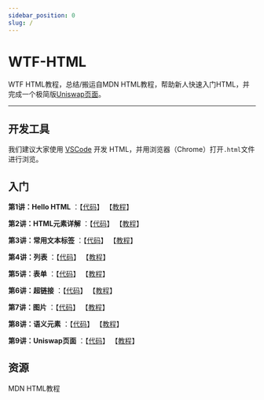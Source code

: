 ```yaml
---
sidebar_position: 0
slug: /
---
```


# WTF-HTML

WTF HTML教程，总结/搬运自MDN HTML教程，帮助新人快速入门HTML，并完成一个极简版[Uniswap页面](https://github.com/WTFAcademy/WTF-HTML/blob/main/09_UniswapHTML/readme.md)。

---

## 开发工具

我们建议大家使用 [VSCode](https://code.visualstudio.com/download) 开发 HTML，并用浏览器（Chrome）打开`.html`文件进行浏览。

## 入门

**第1讲：Hello HTML** ：【[代码](https://github.com/WTFAcademy/WTF-HTML/blob/main/01_HelloHTML)】 【[教程](https://github.com/WTFAcademy/WTF-HTML/blob/main/01_HelloHTML/readme.md)】

**第2讲：HTML元素详解** ：【[代码](https://github.com/WTFAcademy/WTF-HTML/blob/main/02_Element)】 【[教程](https://github.com/WTFAcademy/WTF-HTML/blob/main/02_Element/readme.md)】

**第3讲：常用文本标签** ：【[代码](https://github.com/WTFAcademy/WTF-HTML/blob/main/03_Text)】 【[教程](https://github.com/WTFAcademy/WTF-HTML/blob/main/03_Text/readme.md)】

**第4讲：列表** ：【[代码](https://github.com/WTFAcademy/WTF-HTML/blob/main/04_List)】 【[教程](https://github.com/WTFAcademy/WTF-HTML/blob/main/04_List/readme.md)】

**第5讲：表单** ：【[代码](https://github.com/WTFAcademy/WTF-HTML/blob/main/05_Form)】 【[教程](https://github.com/WTFAcademy/WTF-HTML/blob/main/05_Form/readme.md)】

**第6讲：超链接** ：【[代码](https://github.com/WTFAcademy/WTF-HTML/blob/main/06_Hyperlink)】 【[教程](https://github.com/WTFAcademy/WTF-HTML/blob/main/06_Hyperlink/readme.md)】

**第7讲：图片** ：【[代码](https://github.com/WTFAcademy/WTF-HTML/blob/main/07_Img)】 【[教程](https://github.com/WTFAcademy/WTF-HTML/blob/main/07_Img/readme.md)】

**第8讲：语义元素** ：【[代码](https://github.com/WTFAcademy/WTF-HTML/blob/main/08_SemanticElements)】 【[教程](https://github.com/WTFAcademy/WTF-HTML/blob/main/08_SemanticElements/readme.md)】

**第9讲：Uniswap页面** ：【[代码](https://github.com/WTFAcademy/WTF-HTML/blob/main/09_UniswapHTML)】 【[教程](https://github.com/WTFAcademy/WTF-HTML/blob/main/09_UniswapHTML/readme.md)】

## 资源

MDN HTML教程
